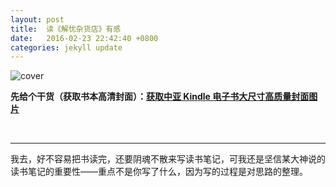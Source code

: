 ```yaml
---
layout: post
title:  读《解忧杂货店》有感
date:   2016-02-23 22:42:40 +0800
categories: jekyll update
---
```


![cover](http://s3.cn-north-1.amazonaws.com.cn/sitbweb-cn/content/B00NOQNHP2/images/cover.jpg)

**先给个干货（获取书本高清封面）：[获取中亚 Kindle 电子书大尺寸高质量封面图片](http://kindlefere.com/post/305.html)**

<br>

---

我去，好不容易把书读完，还要阴魂不散来写读书笔记，可我还是坚信某大神说的读书笔记的重要性——重点不是你写了什么，因为写的过程是对思路的整理。



